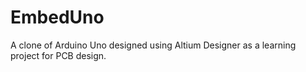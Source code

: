 # EmbedUno

A clone of Arduino Uno designed using Altium Designer as a learning project for PCB design.
